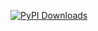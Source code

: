 [![PyPI Downloads](https://static.pepy.tech/badge/fedbiomed)](https://pepy.tech/projects/fedbiomed)

